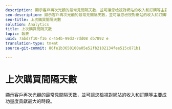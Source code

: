 ```yaml
---
description: 顯示客戶再次光顧的最常見間隔天數，並可讓您檢視對網站的收入和訂購等主要成功量度貢獻最大的時段。
seo-description: 顯示客戶再次光顧的最常見間隔天數，並可讓您檢視對網站的收入和訂購等主要成功量度貢獻最大的時段。
seo-title: 上次購買間隔天數
solution: Analytics
title: 上次購買間隔天數
topic: 報表
uuid: 7abd7f10-f16 c-454b-99d3-7dd08 db7892 e
translation-type: tm+mt
source-git-commit: 86fe1b3650100a05e52fb2102134fee515c871b1

---
```



# 上次購買間隔天數

顯示客戶再次光顧的最常見間隔天數，並可讓您檢視對網站的收入和訂購等主要成功量度貢獻最大的時段。

